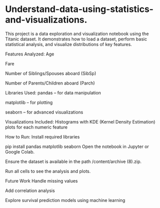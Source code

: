 # Understand-data-using-statistics-and-visualizations.
This project is a data exploration and visualization notebook using the Titanic dataset. It demonstrates how to load a dataset, perform basic statistical analysis, and visualize distributions of key features.

Features Analyzed:
Age

Fare

Number of Siblings/Spouses aboard (SibSp)

Number of Parents/Children aboard (Parch)


Libraries Used:
pandas – for data manipulation

matplotlib – for plotting

seaborn – for advanced visualizations

Visualizations Included:
Histograms with KDE (Kernel Density Estimation) plots for each numeric feature

How to Run:
Install required libraries

pip install pandas matplotlib seaborn
Open the notebook in Jupyter or Google Colab.

Ensure the dataset is available in the path /content/archive (8).zip.

Run all cells to see the analysis and plots.

Future Work
Handle missing values

Add correlation analysis

Explore survival prediction models using machine learning

